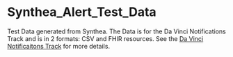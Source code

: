 # Synthea_Alert_Test_Data
Test Data generated from Synthea.  The Data is for the Da Vinci Notifications Track and is in 2 formats: CSV and FHIR resources.   See the [Da Vinci Notificaitons Track](https://confluence.hl7.org/pages/viewpage.action?pageId=66934688) for more details.
